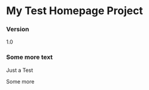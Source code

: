 My Test Homepage Project
========================

### Version

1.0

### Some more text

Just a Test

Some more
